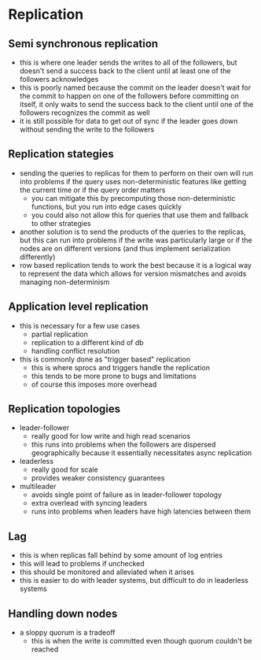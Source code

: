 # Replication

## Semi synchronous replication
- this is where one leader sends the writes to all of the followers, but doesn't send a success back to the client until at least one of the followers acknowledges
- this is poorly named because the commit on the leader doesn't wait for the commit to happen on one of the followers before committing on itself, it only waits to send the success back to the client until one of the followers recognizes the commit as well
- it is still possible for data to get out of sync if the leader goes down without sending the write to the followers

## Replication stategies
- sending the queries to replicas for them to perform on their own will run into problems if the query uses non-deterministic features like getting the current time or if the query order matters
  - you can mitigate this by precomputing those non-deterministic functions, but you run into edge cases quickly
  - you could also not allow this for queries that use them and fallback to other strategies
- another solution is to send the products of the queries to the replicas, but this can run into problems if the write was particularly large or if the nodes are on different versions (and thus implement serialization differently)
- row based replication tends to work the best because it is a logical way to represent the data which allows for version mismatches and avoids managing non-determinism

## Application level replication
- this is necessary for a few use cases
  - partial replication
  - replication to a different kind of db
  - handling conflict resolution
- this is commonly done as "trigger based" replication
  - this is where sprocs and triggers handle the replication
  - this tends to be more prone to bugs and limitations
  - of course this imposes more overhead

## Replication topologies
- leader-follower
  - really good for low write and high read scenarios
  - this runs into problems when the followers are dispersed geographically because it essentially necessitates async replication
- leaderless
  - really good for scale
  - provides weaker consistency guarantees
- multileader
  - avoids single point of failure as in leader-follower topology
  - extra overlead with syncing leaders
  - runs into problems when leaders have high latencies between them

## Lag
- this is when replicas fall behind by some amount of log entries
- this will lead to problems if unchecked
- this should be monitored and alleviated when it arises
- this is easier to do with leader systems, but difficult to do in leaderless systems

## Handling down nodes
- a sloppy quorum is a tradeoff
  - this is when the write is committed even though quorum couldn't be reached